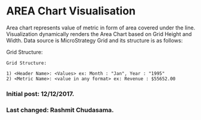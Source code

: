 # AREA Chart Visualisation

Area chart represents value of metric in form of area covered under the line. Visualization dynamically renders the Area Chart based on Grid Height and Width. Data source is MicroStrategy Grid and its structure is as follows:

Grid Structure:

    Grid Structure:

    1) <Header Name>: <Values> ex: Month : "Jan", Year : "1995" 
    2) <Metric Name>: <value in any format> ex: Revenue : $55652.00

### Initial post: 12/12/2017.
### Last changed: Rashmit Chudasama.

